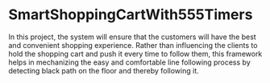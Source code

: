 # SmartShoppingCartWith555Timers
In this project, the system will ensure that the customers will have the best and convenient shopping experience. Rather than influencing the clients to hold the shopping cart and push it every time to follow them, this framework helps in mechanizing the easy and comfortable line following process by detecting black path on the floor and thereby following it.
